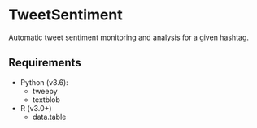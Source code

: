 # TweetSentiment
Automatic tweet sentiment monitoring and analysis for a given hashtag.

## Requirements
- Python (v3.6):
    - tweepy
    - textblob
- R (v3.0+)
    - data.table

